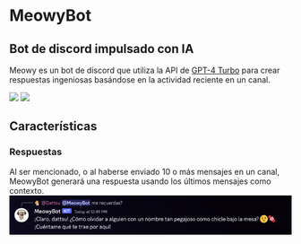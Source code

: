 # MeowyBot
## Bot de discord impulsado con IA

Meowy es un bot de discord que utiliza la API de [GPT-4 Turbo](https://openai.com) para crear respuestas ingeniosas 
basándose en la actividad reciente en un canal.

![](https://img.shields.io/badge/Version-1.0-2b2024?logo=github)
![](https://img.shields.io/badge/python-3.10-brightgreen)

## Características 
### Respuestas
Al ser mencionado, o al haberse enviado 10 o más mensajes en un canal, MeowyBot generará una respuesta usando los 
últimos mensajes como contexto.
![](.github/images/img.png)

